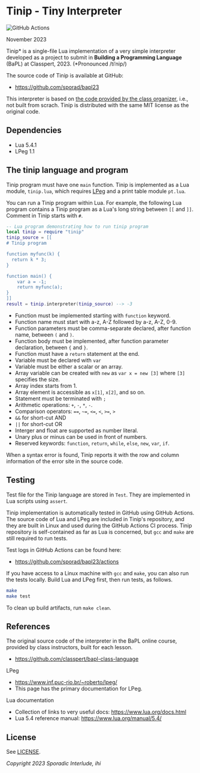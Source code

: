 # Tinip - Tiny Interpreter

![GitHub Actions](https://github.com/sporad/bapl23/actions/workflows/ci.yml/badge.svg)

November 2023

Tinip* is a single-file Lua implementation of a very simple interpreter
developed as a project to submit
in **Building a Programming Language** (BaPL) at Classpert, 2023.
(*Pronounced /tiˈnip/)

The source code of Tinip is available at GitHub:

- https://github.com/sporad/bapl23

This interpreter is based on [the code provided by the class organizer][refcode],
i.e., not built from scrach.
Tinip is distributed with the same MIT license as the original code.

[refcode]: https://github.com/classpert/bapl-class-language

## Dependencies

- Lua 5.4.1
- LPeg 1.1

## The tinip language and program

Tinip program must have one `main` function.
Tinip is implemented as a Lua module, `tinip.lua`,
which requires [LPeg][url-lpeg] and a print table module `pt.lua`.

You can run a Tinip program within Lua.
For example, the following Lua program contains a Tinip program
as a Lua's long string between `[[` and `]]`.
Comment in Tinip starts with `#`.

[url-lpeg]: https://www.inf.puc-rio.br/~roberto/lpeg/

```lua
-- Lua program demonstrating how to run tinip program
local tinip = require "tinip"
tinip_source = [[
# Tinip program

function myfunc(k) {
  return k * 3;
}

function main() {
    var a = -1;
    return myfunc(a);
}
]]
result = tinip.interpreter(tinip_source) --> -3
```

- Function must be implemented starting with `function` keyword.
- Function name must start with a-z, A-Z followed by a-z, A-Z, 0-9.
- Function parameters must be comma-separate declared, after function name, between `(` and `)`.
- Function body must be implemented, after function parameter declaration, between `{` and `}`.
- Function must have a `return` statement at the end.
- Variable must be declared with `var`
- Variable must be either a scalar or an array.
- Array variable can be created with `new` as `var x = new [3]` where `[3]` specifies the size.
- Array index starts from 1.
- Array element is accessible as `x[1]`, `x[2]`, and so on.
- Statement must be terminated with `;`
- Arithmetic operations: `+`, `-`, `*`, `-`.
- Comparison operators: `==`, `~=`, `<=`, `<`, `>=`, `>`
- `&&` for short-cut AND
- `||` for short-cut OR
- Interger and float are supported as number literal.
- Unary plus or minus can be used in front of numbers.
- Reserved keywords:
  `function`,
  `return`,
  `while`,
  `else`,
  `new`,
  `var`,
  `if`.

When a syntax error is found, Tinip reports it with the row and column information
of the error site in the source code.

## Testing

Test file for the Tinip language are stored in `Test`.
They are implemented in Lua scripts using `assert`.

Tinip implementation is automatically tested in GitHub using GitHub Actions.
The source code of Lua and LPeg are included in Tinip's repository,
and they are built in Linux and used during the GitHub Actions CI process.
Tinip repository is self-contained as far as Lua is concerned,
but `gcc` and `make` are still required to run tests.

Test logs in GitHub Actions can be found here:

- https://github.com/sporad/bapl23/actions

If you have access to a Linux machine with `gcc` and `make`,
you can also run the tests locally.
Build Lua and LPeg first, then run tests, as follows.

```bash
make
make test
```

To clean up build artifacts, run `make clean`.

## References

The original source code of the interpreter in the BaPL online course,
provided by class instructors, built for each lesson.

- https://github.com/classpert/bapl-class-language

LPeg

- https://www.inf.puc-rio.br/~roberto/lpeg/
- This page has the primary documentation for LPeg.

Lua documentation

- Collection of links to very useful docs: https://www.lua.org/docs.html
- Lua 5.4 reference manual: https://www.lua.org/manual/5.4/

## License

See [LICENSE](LICENSE).

_Copyright 2023 Sporadic Interlude, ihi_

